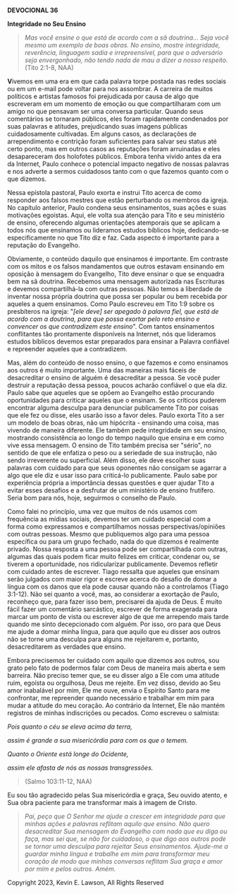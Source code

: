 **DEVOCIONAL 36**

**Integridade no Seu Ensino**

> *Mas você ensine o que está de acordo com a sã doutrina... Seja você
> mesmo um exemplo de boas obras. No ensino, mostre integridade,
> reverência, linguagem sadia e irrepreensível, para que o adversário
> seja envergonhado, não tendo nada de mau a dizer a nosso respeito.*
> (Tito 2:1-8, NAA)

**V**ivemos em uma era em que cada palavra torpe postada nas redes
sociais ou em um e-mail pode voltar para nos assombrar. A carreira de
muitos políticos e artistas famosos foi prejudicada por causa de algo
que escreveram em um momento de emoção ou que compartilharam com um
amigo no que pensavam ser uma conversa particular. Quando seus
comentários se tornaram públicos, eles foram rapidamente condenados por
suas palavras e atitudes, prejudicando suas imagens públicas
cuidadosamente cultivadas. Em alguns casos, as declarações de
arrependimento e contrição foram suficientes para salvar seu status até
certo ponto, mas em outros casos as reputações foram arruinadas e eles
desapareceram dos holofotes públicos. Embora tenha vivido antes da era
da Internet, Paulo conhece o potencial impacto negativo de nossas
palavras e nos adverte a sermos cuidadosos tanto com o que fazemos
quanto com o que dizemos.

Nessa epístola pastoral, Paulo exorta e instrui Tito acerca de como
responder aos falsos mestres que estão perturbando os membros da igreja.
No capítulo anterior, Paulo condena seus ensinamentos, suas ações e suas
motivações egoístas. Aqui, ele volta sua atenção para Tito e seu
ministério de ensino, oferecendo algumas orientações atemporais que se
aplicam a todos nós que ensinamos ou lideramos estudos bíblicos hoje,
dedicando-se especificamente no que Tito diz e faz. Cada aspecto é
importante para a reputação do Evangelho.

Obviamente, o conteúdo daquilo que ensinamos é importante. Em contraste
com os mitos e os falsos mandamentos que outros estavam ensinando em
oposição à mensagem do Evangelho, Tito deve ensinar o que se enquadra
bem na sã doutrina. Recebemos uma mensagem autorizada nas Escrituras e
devemos compartilhá-la com outras pessoas. Não temos a liberdade de
inventar nossa própria doutrina que possa ser popular ou bem recebida
por aqueles a quem ensinamos. Como Paulo escreveu em Tito 1:9 sobre os
presbíteros na igreja: "*\[ele deve\] ser apegado à palavra fiel, que
está de acordo com a doutrina, para que possa exortar pelo reto ensino e
convencer os que contradizem este ensino*". Com tantos ensinamentos
conflitantes tão prontamente disponíveis na Internet, nós que lideramos
estudos bíblicos devemos estar preparados para ensinar a Palavra
confiável e repreender aqueles que a contradizem.

Mas, além do conteúdo de nosso ensino, o que fazemos e como ensinamos
aos outros é muito importante. Uma das maneiras mais fáceis de
desacreditar o ensino de alguém é desacreditar a pessoa. Se você puder
destruir a reputação dessa pessoa, poucos acharão confiável o que ela
diz. Paulo sabe que aqueles que se opõem ao Evangelho estão procurando
oportunidades para criticar aqueles que o ensinam. Se os críticos
puderem encontrar alguma desculpa para denunciar publicamente Tito por
coisas que ele fez ou disse, eles usarão isso a favor deles. Paulo
exorta Tito a ser um modelo de boas obras, não um hipócrita - ensinando
uma coisa, mas vivendo de maneira diferente. Ele também pede integridade
em seu ensino, mostrando consistência ao longo do tempo naquilo que
ensina e em como vive essa mensagem. O ensino de Tito também precisa ser
"sério", no sentido de que ele enfatiza o peso ou a seriedade de sua
instrução, não sendo irreverente ou superficial. Além disso, ele deve
escolher suas palavras com cuidado para que seus oponentes não consigam
se agarrar a algo que ele diz e usar isso para criticá-lo publicamente.
Paulo sabe por experiência própria a importância dessas questões e quer
ajudar Tito a evitar esses desafios e a desfrutar de um ministério de
ensino frutífero. Seria bom para nós, hoje, seguirmos o conselho de
Paulo.

Como falei no princípio, uma vez que muitos de nós usamos com frequência
as mídias sociais, devemos ter um cuidado especial com a forma como
expressamos e compartilhamos nossas perspectivas/opiniões com outras
pessoas. Mesmo que publiquemos algo para uma pessoa específica ou para
um grupo fechado, nada do que dizemos é realmente privado. Nossa
resposta a uma pessoa pode ser compartilhada com outras, algumas das
quais podem ficar muito felizes em criticar, condenar ou, se tiverem a
oportunidade, nos ridicularizar publicamente. Devemos refletir com
cuidado antes de escrever. Tiago ressalta que aqueles que ensinam serão
julgados com maior rigor e escreve acerca do desafio de domar a língua
com os danos que ela pode causar quando não a controlamos (Tiago
3:1-12). Não sei quanto a você, mas, ao considerar a exortação de Paulo,
reconheço que, para fazer isso bem, precisarei da ajuda de Deus. É muito
fácil fazer um comentário sarcástico, escrever de forma exagerada para
marcar um ponto de vista ou escrever algo de que me arrependo mais tarde
quando me sinto decepcionado com alguém. Por isso, oro para que Deus me
ajude a domar minha língua, para que aquilo que eu disser aos outros não
se torne uma desculpa para alguns me rejeitarem e, portanto,
desacreditarem as verdades que ensino.

Embora precisemos ter cuidado com aquilo que dizemos aos outros, sou
grato pelo fato de podermos falar com Deus de maneira mais aberta e sem
barreira. Não preciso temer que, se eu disser algo a Ele com uma atitude
ruim, egoísta ou orgulhosa, Deus me rejeite. Em vez disso, devido ao Seu
amor inabalável por mim, Ele me ouve, envia o Espírito Santo para me
confrontar, me repreender quando necessário e trabalhar em mim para
mudar a atitude do meu coração. Ao contrário da Internet, Ele não mantém
registros de minhas indiscrições ou pecados. Como escreveu o salmista:

*Pois quanto o céu se eleva acima da terra,*

*assim é grande a sua misericórdia para com os que o temem.*

*Quanto o Oriente está longe do Ocidente,*

*assim ele afasta de nós as nossas transgressões.*

> (Salmo 103:11-12, NAA)

Eu sou tão agradecido pelas Sua misericórdia e graça, Seu ouvido atento,
e Sua obra paciente para me transformar mais à imagem de Cristo.

> *Pai, peço que O Senhor me ajude a crescer em integridade para que
> minhas ações e palavras reflitam aquilo que ensino. Não quero
> desacreditar Sua mensagem do Evangelho com nada que eu diga ou faça,
> mas sei que, se não for cuidadoso, o que digo aos outros pode se
> tornar uma desculpa para rejeitar Seus ensinamentos. Ajude-me a
> guardar minha língua e trabalhe em mim para transformar meu coração de
> modo que minhas conversas reflitam Sua graça e amor por mim e pelos
> outros. Amém.*

Copyright 2023, Kevin E. Lawson, All Rights Reserved
